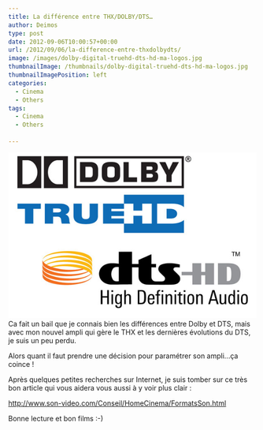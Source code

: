 ```yaml
---
title: La différence entre THX/DOLBY/DTS…
author: Deimos
type: post
date: 2012-09-06T10:00:57+00:00
url: /2012/09/06/la-difference-entre-thxdolbydts/
image: /images/dolby-digital-truehd-dts-hd-ma-logos.jpg
thumbnailImage: /thumbnails/dolby-digital-truehd-dts-hd-ma-logos.jpg
thumbnailImagePosition: left
categories:
  - Cinema
  - Others
tags:
  - Cinema
  - Others

---
```

![dolby-digital-truehd-dts-hd-ma-logos](/images/dolby-digital-truehd-dts-hd-ma-logos.jpg)
Ca fait un bail que je connais bien les différences entre Dolby et DTS, mais avec mon nouvel ampli qui gère le THX et les dernières évolutions du DTS, je suis un peu perdu.

Alors quant il faut prendre une décision pour paramétrer son ampli...ça coince !

Après quelques petites recherches sur Internet, je suis tomber sur ce très bon article qui vous aidera vous aussi à y voir plus clair :
  
<http://www.son-video.com/Conseil/HomeCinema/FormatsSon.html>

Bonne lecture et bon films :-)